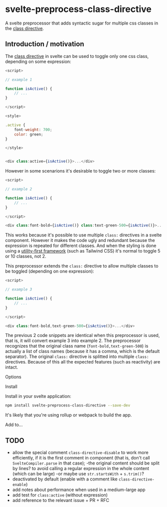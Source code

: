 # svelte-preprocess-class-directive

A svelte preprocessor that adds syntactic sugar for multiple css classes in the [class directive](https://svelte.dev/docs#class_name).

## Introduction / motivation

The [class directive](https://svelte.dev/docs#class_name) in svelte can be used to toggle only one css class, depending on some expression:

```js
<script>

// example 1

function isActive() {
	// ...
}

</script>

<style>

.active {
	font-weight: 700;
	color: green;	
}

</style>


<div class:active={isActive()}>...</div>
```

However in some scenarions it's desirable to toggle two or more classes:

```js
<script>

// example 2

function isActive() {
	// ...
}

</script>

<div class:font-bold={isActive()} class:text-green-500={isActive()}>...</div>
```

This works because it's possible to use multiple `class:` directives in a svelte component. However it makes the code ugly and redundant because the expression is repeated for different classes. And when the styling is done using a [utility-first framework](https://tailwindcss.com/docs/utility-first) (such as Tailwind CSS) it's normal to toggle 5 or 10 classes, not 2.

This preprocessor extends the `class:` directive to allow multiple classes to be toggled (depending on one expression):

```js
<script>

// example 3

function isActive() {
	// ...
}

</script>

<div class:font-bold,text-green-500={isActive()}>...</div>
```

The previous 2 code snippets are identical when this preprocessor is used, that is, it will convert example 3 into example 2. The preprocessor recognizes that the original class name (`font-bold,text-green-500`) is actually a list of class names (because it has a comma, which is the default separator). The original `class:` directive is splitted into multiple `class:` directives. Because of this all the expected features (such as reactivity) are intact.



Options

Install

Install in your svelte application:
```sh
npm install svelte-preprocess-class-directive --save-dev
```

It's likely that you're using rollup or webpack to build the app.

Add to...

## TODO

- allow the special comment `class-directive-disable` to work more efficiently, if it is the first comment in component (that is, don't call `SvelteCompiler.parse` in that case); 
	-the original content should be split by lines? to avoid calling a regular expression in the whole content (which can be large)
	-or maybe use `str.startsWith` + `s.trim()`?
- deactivated by default (enable with a comment like `class-directive-enable`)
- add notes about performance when used in a medium-large app
- add test for `class:active` (without expression)
- add reference to the relevant issue + PR + RFC